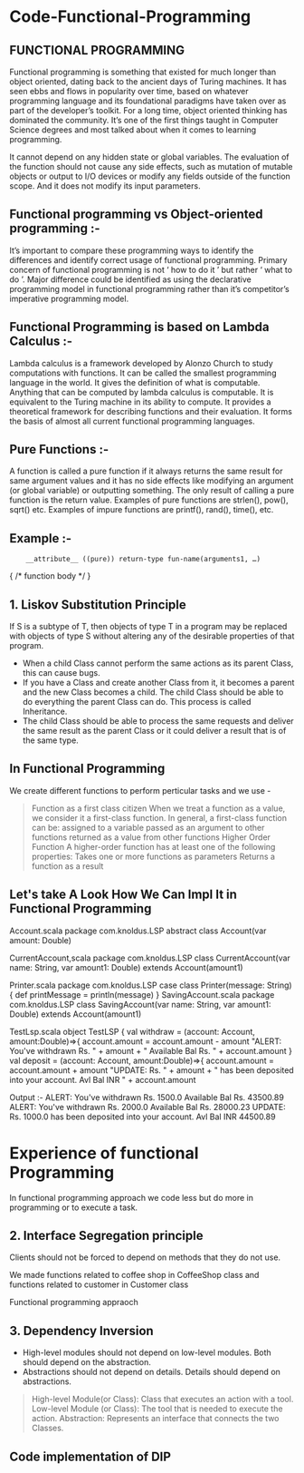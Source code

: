 # Code-Functional-Programming

## FUNCTIONAL PROGRAMMING

Functional programming is something that existed for much longer than object oriented, dating back to the ancient days of Turing machines. It has seen ebbs and flows in popularity over time, based on whatever programming language and its foundational paradigms have taken over as part of the developer’s toolkit. For a long time, object oriented thinking has dominated the community. It’s one of the first things taught in Computer Science degrees and most talked about when it comes to learning programming.

It cannot depend on any hidden state or global variables. The evaluation of the function should not cause any side effects, such as mutation of mutable objects or output to I/O devices or modify any fields outside of the function scope. And it does not modify its input parameters.

## Functional programming vs Object-oriented programming :-

It’s important to compare these programming ways to identify the differences and identify correct usage of functional programming. Primary concern of functional programming is not ‘ how to do it ’ but rather ‘ what to do ’. Major difference could be identified as using the declarative programming model in functional programming rather than it’s competitor’s imperative programming model.


## Functional Programming is based on Lambda Calculus :-

Lambda calculus is a framework developed by Alonzo Church to study computations with functions. It can be called the smallest programming language in the world. It gives the definition of what is computable. Anything that can be computed by lambda calculus is computable. It is equivalent to the Turing machine in its ability to compute. It provides a theoretical framework for describing functions and their evaluation. It forms the basis of almost all current functional programming languages. 



## Pure Functions :-

A function is called a pure function if it always returns the same result for same argument values and it has no side effects like modifying an argument (or global variable) or outputting something. The only result of calling a pure function is the return value. Examples of pure functions are strlen(), pow(), sqrt() etc. Examples of impure functions are printf(), rand(), time(), etc.

## Example :-

		__attribute__ ((pure)) return-type fun-name(arguments1, …)
{
    /* function body */
}

## 1. Liskov Substitution Principle
If S is a subtype of T, then objects of type T in a program may be replaced with objects of type S without altering any of the desirable properties of that program.

- When a child Class cannot perform the same actions as its parent Class, this can cause bugs.
- If you have a Class and create another Class from it, it becomes a parent and the new Class becomes a child. The child Class should be able to do everything the parent Class can do. This process is called Inheritance.
- The child Class should be able to process the same requests and deliver the same result as the parent Class or it could deliver a result that is of the same type.

## In Functional Programming
We create different functions to perform perticular tasks and we use -

> Function as a first class citizen
 When we treat a function as a value, we consider it a first-class function.
 In general, a first-class function can be:
 > assigned to a variable
 > passed as an argument to other functions
 > returned as a value from other functions
> Higher Order Function
   A higher-order function has at least one of the following properties:
   > Takes one or more functions as parameters
   > Returns a function as a result
  
## Let's take A Look How We Can Impl It in Functional Programming
 Account.scala
  package com.knoldus.LSP
  abstract class Account(var amount: Double)

 CurrentAccount,scala
  package com.knoldus.LSP
  class CurrentAccount(var name: String, var amount1: Double) extends Account(amount1)
  
 Printer.scala 
  package com.knoldus.LSP
  case class Printer(message: String) {
  def printMessage = println(message)
  }
  SavingAccount.scala
  package com.knoldus.LSP
  class SavingAccount(var name: String, var amount1: Double) extends Account(amount1)
  
 TestLsp.scala
  object TestLSP {
  val withdraw = (account: Account, amount:Double)=>{
    account.amount = account.amount - amount
    "ALERT: You've withdrawn Rs. " + amount + " Available Bal Rs.  " + account.amount
  }
  val deposit = (account: Account, amount:Double)=>{
    account.amount = account.amount + amount
    "UPDATE: Rs. " + amount + " has been deposited into your account. Avl Bal INR " + account.amount
    
 Output :-
  ALERT: You've withdrawn Rs. 1500.0 Available Bal Rs.  43500.89
  ALERT: You've withdrawn Rs. 2000.0 Available Bal Rs.  28000.23
  UPDATE: Rs. 1000.0 has been deposited into your account. Avl Bal INR 44500.89
    
# Experience of functional Programming
In functional programming approach we code less but do more in programming or to execute a task.

## 2. Interface Segregation principle
Clients should not be forced to depend on methods that they do not use.

We made functions related to coffee shop in CoffeeShop class and functions related to customer in Customer class

Functional programming appraoch

## 3. Dependency Inversion
   - High-level modules should not depend on low-level modules. Both should depend on the abstraction.
   - Abstractions should not depend on details. Details should depend on abstractions.
> High-level Module(or Class): Class that executes an action with a tool.
> Low-level Module (or Class): The tool that is needed to execute the action.
> Abstraction: Represents an interface that connects the two Classes.

## Code implementation of DIP
